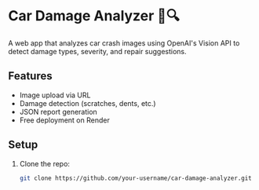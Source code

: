 # Car Damage Analyzer 🚗🔍

A web app that analyzes car crash images using OpenAI's Vision API to detect damage types, severity, and repair suggestions.

## Features
- Image upload via URL
- Damage detection (scratches, dents, etc.)
- JSON report generation
- Free deployment on Render

## Setup
1. Clone the repo:
   ```bash
   git clone https://github.com/your-username/car-damage-analyzer.git
